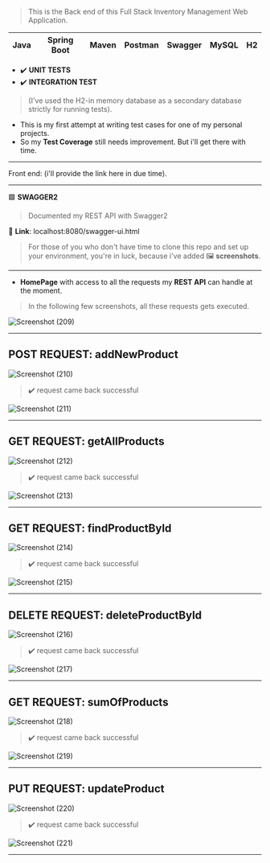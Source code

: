 > This is the Back end of this Full Stack Inventory Management Web Application.

|Java|Spring Boot|Maven|Postman|Swagger|MySQL|H2|
|---|---|---|---|---|---|---|

- ✔️ **UNIT TESTS**
- ✔️ **INTEGRATION TEST**

> (I've used the H2-in memory database as a secondary database strictly for running tests).

- This is my first attempt at writing test cases for one of my personal projects.
- So my **Test Coverage** still needs improvement. But i'll get there with time.
---

Front end: (i'll provide the link here in due time).

---

🟩 **SWAGGER2**
> Documented my REST API with Swagger2

🔗 **Link**: localhost:8080/swagger-ui.html

> For those of you who don't have time to clone this repo and set up your environment, you're in luck, because i've added 🖼️ **screenshots**.

---

- **HomePage** with access to all the requests my **REST API** can handle at the moment.
> In the following few screenshots, all these requests gets executed.

![Screenshot (209)](https://user-images.githubusercontent.com/81378094/133927524-4d2eb2d6-d529-4e73-af9f-e202f8af8327.png)

---

## POST REQUEST: addNewProduct

![Screenshot (210)](https://user-images.githubusercontent.com/81378094/133927922-37736dd6-e56e-4c90-ae0e-91f4eba6f892.png)

> ✔️ request came back successful

![Screenshot (211)](https://user-images.githubusercontent.com/81378094/133927964-1afdf1c4-b9f8-4f45-8117-947c8d75ee4c.png)

---

## GET REQUEST: getAllProducts

![Screenshot (212)](https://user-images.githubusercontent.com/81378094/133930289-439eb4ec-19ea-4436-a051-75e7c5bbbb1b.png)

> ✔️ request came back successful

![Screenshot (213)](https://user-images.githubusercontent.com/81378094/133930304-8efae54f-3072-463a-a888-09976af7fe51.png)

---

## GET REQUEST: findProductById

![Screenshot (214)](https://user-images.githubusercontent.com/81378094/133930377-e4473c9b-65de-4c94-943b-287a4334be11.png)

> ✔️ request came back successful

![Screenshot (215)](https://user-images.githubusercontent.com/81378094/133930392-e1dbc2fc-8e42-4421-9a5f-8010a498d29f.png)

---

## DELETE REQUEST: deleteProductById

![Screenshot (216)](https://user-images.githubusercontent.com/81378094/133930415-9d357f29-acd4-4ff0-b815-9c8ea2c1c902.png)

> ✔️ request came back successful

![Screenshot (217)](https://user-images.githubusercontent.com/81378094/133930425-0403daab-64ac-45df-9bb0-ae3ab8d95f21.png)

---

## GET REQUEST: sumOfProducts

![Screenshot (218)](https://user-images.githubusercontent.com/81378094/133930454-0b989aa7-1c05-4b27-873f-b3f7c917530c.png)

> ✔️ request came back successful

![Screenshot (219)](https://user-images.githubusercontent.com/81378094/133930475-c71257a3-ac63-42c8-8714-13e31f1c1b7e.png)

---

## PUT REQUEST: updateProduct

![Screenshot (220)](https://user-images.githubusercontent.com/81378094/133930501-18157bb5-6b7e-442a-adc4-fc3b291188dd.png)

> ✔️ request came back successful

![Screenshot (221)](https://user-images.githubusercontent.com/81378094/133930510-d0cc60ce-dbc2-4e96-b7ed-6fc16dbb94ab.png)

---







